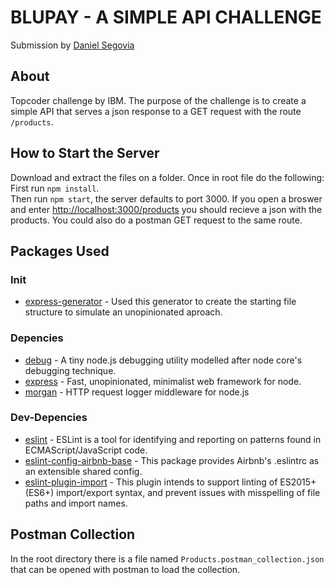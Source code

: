 # BLUPAY - A SIMPLE API CHALLENGE
Submission by [Daniel Segovia](https://github.com/sego90)
## About
Topcoder challenge by IBM. The purpose of the challenge is to create a simple API that serves a json response to a GET request with the route `/products`. 
## How to Start the Server
Download and extract the files on a folder. Once in root file do the following:  
First run `npm install`.  
Then run `npm start`, the server defaults to port 3000.
If you open a broswer and enter [http://localhost:3000/products](http://localhost:3000/products) you should recieve a json with the products. You could also do a postman GET request to the same route. 
## Packages Used
### Init
* [express-generator](https://expressjs.com/en/starter/generator.html) - Used this generator to create the starting file structure to simulate an unopinionated aproach. 
### Depencies
* [debug](https://www.npmjs.com/package/debug) - A tiny node.js debugging utility modelled after node core's debugging technique.
* [express](https://www.npmjs.com/package/express) - Fast, unopinionated, minimalist web framework for node.
* [morgan](https://www.npmjs.com/package/morgan) - HTTP request logger middleware for node.js
### Dev-Depencies
* [eslint](https://www.npmjs.com/package/eslint) - ESLint is a tool for identifying and reporting on patterns found in ECMAScript/JavaScript code.
* [eslint-config-airbnb-base](https://www.npmjs.com/package/eslint-config-airbnb) - This package provides Airbnb's .eslintrc as an extensible shared config.
* [eslint-plugin-import](https://www.npmjs.com/package/eslint-plugin-import) - This plugin intends to support linting of ES2015+ (ES6+) import/export syntax, and prevent issues with misspelling of file paths and import names.
## Postman Collection
In the root directory there is a file named `Products.postman_collection.json` that can be opened with postman to load the collection. 